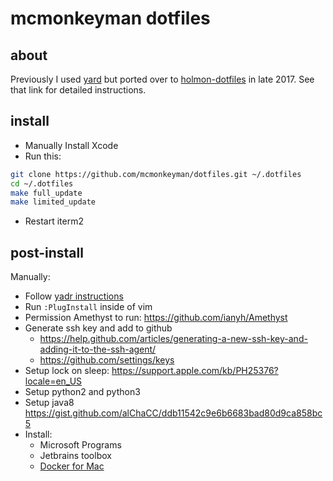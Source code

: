 # mcmonkeyman dotfiles


## about

Previously I used [yard](https://github.com/mcmonkeyman/dotfiles-old) but ported over to [holmon-dotfiles](https://github.com/holman/dotfiles) in late 2017. See that link for detailed instructions.

## install

* Manually Install Xcode
* Run this:

```sh
git clone https://github.com/mcmonkeyman/dotfiles.git ~/.dotfiles
cd ~/.dotfiles
make full_update
make limited_update
```
* Restart iterm2

## post-install

Manually:
- Follow [yadr instructions](https://github.com/skwp/dotfiles#wait-youre-not-done-do-this)
- Run `:PlugInstall` inside of vim
- Permission Amethyst to run: https://github.com/ianyh/Amethyst
- Generate ssh key and add to github
	- https://help.github.com/articles/generating-a-new-ssh-key-and-adding-it-to-the-ssh-agent/
	- https://github.com/settings/keys
- Setup lock on sleep: https://support.apple.com/kb/PH25376?locale=en_US 
- Setup python2 and python3
- Setup java8 https://gist.github.com/alChaCC/ddb11542c9e6b6683bad80d9ca858bc5
- Install:
  - Microsoft Programs
  - Jetbrains toolbox
  - [Docker for Mac](https://www.docker.com/docker-ma)

